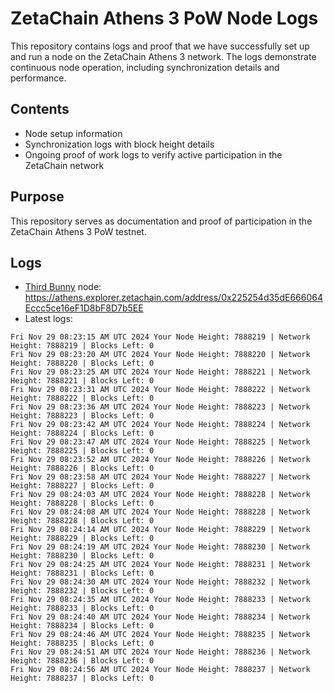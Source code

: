 # ZetaChain Athens 3 PoW Node Logs
This repository contains logs and proof that we have successfully set up and run a node on the ZetaChain Athens 3 network. The logs demonstrate continuous node operation, including synchronization details and performance.

## Contents
- Node setup information
- Synchronization logs with block height details
- Ongoing proof of work logs to verify active participation in the ZetaChain network

## Purpose
This repository serves as documentation and proof of participation in the ZetaChain Athens 3 PoW testnet.

## Logs

- [Third Bunny](https://thirdbunny.xyz/) node: https://athens.explorer.zetachain.com/address/0x225254d35dE666064Eccc5ce16eF1D8bF8D7b5EE
- Latest logs:
```
Fri Nov 29 08:23:15 AM UTC 2024 Your Node Height: 7888219 | Network Height: 7888219 | Blocks Left: 0
Fri Nov 29 08:23:20 AM UTC 2024 Your Node Height: 7888220 | Network Height: 7888220 | Blocks Left: 0
Fri Nov 29 08:23:25 AM UTC 2024 Your Node Height: 7888221 | Network Height: 7888221 | Blocks Left: 0
Fri Nov 29 08:23:31 AM UTC 2024 Your Node Height: 7888222 | Network Height: 7888222 | Blocks Left: 0
Fri Nov 29 08:23:36 AM UTC 2024 Your Node Height: 7888223 | Network Height: 7888223 | Blocks Left: 0
Fri Nov 29 08:23:42 AM UTC 2024 Your Node Height: 7888224 | Network Height: 7888224 | Blocks Left: 0
Fri Nov 29 08:23:47 AM UTC 2024 Your Node Height: 7888225 | Network Height: 7888225 | Blocks Left: 0
Fri Nov 29 08:23:52 AM UTC 2024 Your Node Height: 7888226 | Network Height: 7888226 | Blocks Left: 0
Fri Nov 29 08:23:58 AM UTC 2024 Your Node Height: 7888227 | Network Height: 7888227 | Blocks Left: 0
Fri Nov 29 08:24:03 AM UTC 2024 Your Node Height: 7888228 | Network Height: 7888228 | Blocks Left: 0
Fri Nov 29 08:24:08 AM UTC 2024 Your Node Height: 7888228 | Network Height: 7888228 | Blocks Left: 0
Fri Nov 29 08:24:14 AM UTC 2024 Your Node Height: 7888229 | Network Height: 7888229 | Blocks Left: 0
Fri Nov 29 08:24:19 AM UTC 2024 Your Node Height: 7888230 | Network Height: 7888230 | Blocks Left: 0
Fri Nov 29 08:24:25 AM UTC 2024 Your Node Height: 7888231 | Network Height: 7888231 | Blocks Left: 0
Fri Nov 29 08:24:30 AM UTC 2024 Your Node Height: 7888232 | Network Height: 7888232 | Blocks Left: 0
Fri Nov 29 08:24:35 AM UTC 2024 Your Node Height: 7888233 | Network Height: 7888233 | Blocks Left: 0
Fri Nov 29 08:24:40 AM UTC 2024 Your Node Height: 7888234 | Network Height: 7888234 | Blocks Left: 0
Fri Nov 29 08:24:46 AM UTC 2024 Your Node Height: 7888235 | Network Height: 7888235 | Blocks Left: 0
Fri Nov 29 08:24:51 AM UTC 2024 Your Node Height: 7888236 | Network Height: 7888236 | Blocks Left: 0
Fri Nov 29 08:24:56 AM UTC 2024 Your Node Height: 7888237 | Network Height: 7888237 | Blocks Left: 0
```

